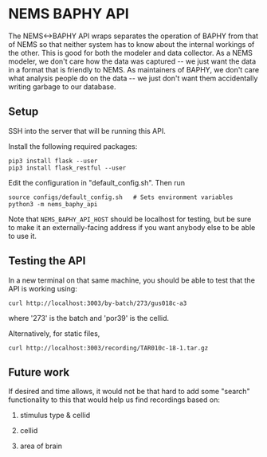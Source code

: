 # NEMS BAPHY API

The NEMS<->BAPHY API wraps separates the operation of BAPHY from that of NEMS so that neither system has to know about the internal workings of the other. This is good for both the modeler and data collector. As a NEMS modeler, we don't care how the data was captured -- we just want the data in a format that is friendly to NEMS. As maintainers of BAPHY, we don't care what analysis people do on the data -- we just don't want them accidentally writing garbage to our database.


## Setup

SSH into the server that will be running this API.

Install the following required packages:

```
pip3 install flask --user
pip3 install flask_restful --user
```

Edit the configuration in "default_config.sh". Then run

```
source configs/default_config.sh   # Sets environment variables
python3 -m nems_baphy_api
```

Note that `NEMS_BAPHY_API_HOST` should be localhost for testing, but be sure to make it an externally-facing address if you want anybody else to be able to use it.


## Testing the API

In a new terminal on that same machine, you should be able to test that the API is working using:

```
curl http://localhost:3003/by-batch/273/gus018c-a3
```
  
where '273' is the batch and 'por39' is the cellid. 

Alternatively, for static files, 

```
curl http://localhost:3003/recording/TAR010c-18-1.tar.gz
```


## Future work

If desired and time allows, it would not be that hard to add some "search" functionality to this that would help us find recordings based on:

1) stimulus type & cellid

2) cellid

3) area of brain

